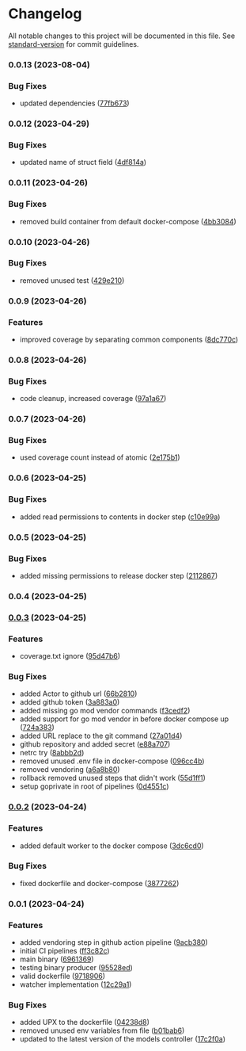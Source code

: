 # Changelog

All notable changes to this project will be documented in this file. See [standard-version](https://github.com/conventional-changelog/standard-version) for commit guidelines.

### 0.0.13 (2023-08-04)


### Bug Fixes

* updated dependencies ([77fb673](https://github.com/hidromatologia-v2/messages/commit/77fb673a02cec641bbb7af7807a1bfc995afa551))

### 0.0.12 (2023-04-29)


### Bug Fixes

* updated name of struct field ([4df814a](https://github.com/hidromatologia-v2/messages/commit/4df814a4ebd74e63296b41f5e9ca8b3535072d5f))

### 0.0.11 (2023-04-26)


### Bug Fixes

* removed build container from default docker-compose ([4bb3084](https://github.com/hidromatologia-v2/messages/commit/4bb30841912ad6e7a6915d1ee0ef5cb1b3aa6db2))

### 0.0.10 (2023-04-26)


### Bug Fixes

* removed unused test ([429e210](https://github.com/hidromatologia-v2/messages/commit/429e210ad13659dc7e76c46bc4fdeb0da8d45d39))

### 0.0.9 (2023-04-26)


### Features

* improved coverage by separating common components ([8dc770c](https://github.com/hidromatologia-v2/messages/commit/8dc770cde2b3959cde04e8e638b854171e3b48aa))

### 0.0.8 (2023-04-26)


### Bug Fixes

* code cleanup, increased coverage ([97a1a67](https://github.com/hidromatologia-v2/messages/commit/97a1a6757769567028734a8916f6df1b9ed7cdf9))

### 0.0.7 (2023-04-26)


### Bug Fixes

* used coverage count instead of atomic ([2e175b1](https://github.com/hidromatologia-v2/messages/commit/2e175b1ec5deae5b3e1e7d9ed1155b39bed59486))

### 0.0.6 (2023-04-25)


### Bug Fixes

* added read permissions to contents in docker step ([c10e99a](https://github.com/hidromatologia-v2/messages/commit/c10e99af34d8825b2597799ebc8e835d4ae4f13f))

### 0.0.5 (2023-04-25)


### Bug Fixes

* added missing permissions to release docker step ([2112867](https://github.com/hidromatologia-v2/messages/commit/2112867a140c5e06d79495e3e28e1ee935ded383))

### 0.0.4 (2023-04-25)

### [0.0.3](https://github.com/hidromatologia-v2/messages/compare/v0.0.2...v0.0.3) (2023-04-25)


### Features

* coverage.txt ignore ([95d47b6](https://github.com/hidromatologia-v2/messages/commit/95d47b6de153f111fee7a74bde85712eccb7f576))


### Bug Fixes

* added Actor to github url ([66b2810](https://github.com/hidromatologia-v2/messages/commit/66b281033d24cb8abb90a209d0c8d392113714f5))
* added github token ([3a883a0](https://github.com/hidromatologia-v2/messages/commit/3a883a02ddfc3b4ff6f1143f20ea1abb2e78cedc))
* added missing go mod vendor commands ([f3cedf2](https://github.com/hidromatologia-v2/messages/commit/f3cedf20813c32ac402f6a23f934502431213662))
* added support for go mod vendor in before docker compose up ([724a383](https://github.com/hidromatologia-v2/messages/commit/724a3839c3e6d20f691fbc316481fba525a8c142))
* added URL replace to the git command ([27a01d4](https://github.com/hidromatologia-v2/messages/commit/27a01d4fa30b371cc52fe29e919717176274514f))
* github repository and added secret ([e88a707](https://github.com/hidromatologia-v2/messages/commit/e88a7079b4b40b73a1989806072075b3118901c2))
* netrc try ([8abbb2d](https://github.com/hidromatologia-v2/messages/commit/8abbb2dc9aa6f6abc41e6f8effaa069ba2898652))
* removed unused .env file in docker-compose ([096cc4b](https://github.com/hidromatologia-v2/messages/commit/096cc4b411fa866936c6c7a496410cbe03ab8ccb))
* removed vendoring ([a6a8b80](https://github.com/hidromatologia-v2/messages/commit/a6a8b80e2f053f0b234599c30f2d3fda8d47b136))
* rollback removed unused steps that didn't work ([55d1ff1](https://github.com/hidromatologia-v2/messages/commit/55d1ff15d16d2bc699289b2801537ffa9e38ed7a))
* setup goprivate in root of pipelines ([0d4551c](https://github.com/hidromatologia-v2/messages/commit/0d4551c46e3c4210893cdb31e5d4164b6c68dd3e))

### [0.0.2](https://github.com/hidromatologia-v2/messages/compare/v0.0.1...v0.0.2) (2023-04-24)


### Features

* added default worker to the docker compose ([3dc6cd0](https://github.com/hidromatologia-v2/messages/commit/3dc6cd0228c13e903348b58d0a426611e000748e))


### Bug Fixes

* fixed dockerfile and docker-compose ([3877262](https://github.com/hidromatologia-v2/messages/commit/38772621f64ddbdce63edf7fb31bc36c3595e606))

### 0.0.1 (2023-04-24)


### Features

* added vendoring step in github action pipeline ([9acb380](https://github.com/hidromatologia-v2/messages/commit/9acb38037cc084f121412c1c959ef72bdb68983a))
* initial CI pipelines ([ff3c82c](https://github.com/hidromatologia-v2/messages/commit/ff3c82c55f3ccbba71f6612e9c3c17d6cca89013))
* main binary ([6961369](https://github.com/hidromatologia-v2/messages/commit/6961369f051ceefb3e32ba6cf432541181e13fb8))
* testing binary producer ([95528ed](https://github.com/hidromatologia-v2/messages/commit/95528ede68c8b14036cfb81171fa485cad0b9422))
* valid dockerfile ([9718906](https://github.com/hidromatologia-v2/messages/commit/971890604ef488b0df157435efc687f26c4d65df))
* watcher implementation ([12c29a1](https://github.com/hidromatologia-v2/messages/commit/12c29a171c231261bb74cc8b47aa6203ba322dd2))


### Bug Fixes

* added UPX to the dockerfile ([04238d8](https://github.com/hidromatologia-v2/messages/commit/04238d8e51c4564419887c49dd4e2a0697f82485))
* removed unused env variables from file ([b01bab6](https://github.com/hidromatologia-v2/messages/commit/b01bab641fda2f1cb44266bf91892a197d5e2c31))
* updated to the latest version of the models controller ([17c2f0a](https://github.com/hidromatologia-v2/messages/commit/17c2f0abe5585a4ff0161204b49beedd4620fcfb))
